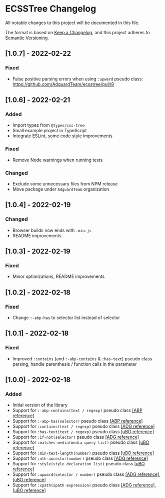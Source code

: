 # ECSSTree Changelog

All notable changes to this project will be documented in this file.

The format is based on [Keep a Changelog](https://keepachangelog.com/en/1.0.0/), and this project adheres to [Semantic Versioning](https://semver.org/spec/v2.0.0.html).

## [1.0.7] - 2022-02-22

### Fixed

- False positive parsing errors when using `:upward` pseudo class: https://github.com/AdguardTeam/ecsstree/pull/8

## [1.0.6] - 2022-02-21

### Added
- Import types from `@types/css-tree`
- Small example project in TypeScript
- Integrate ESLint, some code style improvements

### Fixed
- Remove Node warnings when running tests

### Changed
- Exclude some unnecessary files from NPM release
- Move package under `AdguardTeam` organization

## [1.0.4] - 2022-02-19

### Changed
- Browser builds now ends with `.min.js`
- README improvements

## [1.0.3] - 2022-02-19

### Fixed
- Minor optimizations, README improvements

## [1.0.2] - 2022-02-18

### Fixed
- Change `:-abp-has` to selector list instead of selector

## [1.0.1] - 2022-02-18

### Fixed
- Improved `:contains` (and `:-abp-contains` & `:has-text`) pseudo class parsing, handle parenthesis / function calls in the parameter

## [1.0.0] - 2022-02-18

### Added
- Initial version of the library
- Support for `:-abp-contains(text / regexp)` pseudo class [[ABP reference]](https://help.adblockplus.org/hc/en-us/articles/360062733293#elemhide_css)
- Support for `:-abp-has(selector)` pseudo class [[ABP reference]](https://help.adblockplus.org/hc/en-us/articles/360062733293#elemhide_css)
- Support for `:contains(text / regexp)` pseudo class [[ADG reference]](https://github.com/AdguardTeam/ExtendedCss#extended-css-contains)
- Support for `:has-text(text / regexp)` pseudo class [[uBO reference]](https://github.com/gorhill/uBlock/wiki/Procedural-cosmetic-filters#subjecthas-textneedle)
- Support for `:if-not(selector)` pseudo class [[ADG reference]](https://github.com/AdguardTeam/ExtendedCss#extended-css-if-not)
- Support for `:matches-media(media query list)` pseudo class [[uBO reference]](https://github.com/gorhill/uBlock/wiki/Procedural-cosmetic-filters#subjectmatches-mediaarg)
- Support for `:min-text-length(number)` pseudo class [[uBO reference]](https://github.com/gorhill/uBlock/wiki/Procedural-cosmetic-filters#subjectmin-text-lengthn)
- Support for `:nth-ancestor(number)` pseudo class [[ADG reference]](https://github.com/AdguardTeam/ExtendedCss#extended-css-nth-ancestor)
- Support for `:style(style declaration list)` pseudo class [[uBO reference]](https://github.com/gorhill/uBlock/wiki/Static-filter-syntax#subjectstylearg)
- Support for `:upward(selector / number)` pseudo class [[ADG reference]](https://github.com/AdguardTeam/ExtendedCss#extended-css-upward), [[uBO reference]](https://github.com/gorhill/uBlock/wiki/Procedural-cosmetic-filters#subjectupwardarg)
- Support for `:xpath(xpath expression)` pseudo class [[ADG reference]](https://github.com/AdguardTeam/ExtendedCss#-pseudo-class-xpath), [[uBO reference]](https://github.com/gorhill/uBlock/wiki/Procedural-cosmetic-filters#subjectxpatharg)
